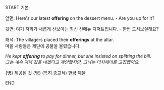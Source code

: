 START
기본

앞면:
Here's our latest **offering** on the dessert menu. - Are you up for it?

뒷면:
여기 저희가 새롭게 선보이는 최신 신메뉴 디저트입니다. - 한번 드셔보실래요?

해석:
The villagers placed their **offerings** at the altar.  
마을 사람들은 제단에 공물을 올렸습니다.

*He kept **offering** to pay for dinner, but she insisted on splitting the bill.*  
*그는 계속 저녁 값을 내겠다고 제안했지만, 그녀는 더치페이를 고집했어요.*

{명} 제공된 것
{명} (특히 종교적) 헌금·제물
<!--ID: 1743582087441-->
END